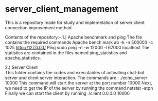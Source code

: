 # server_client_management
This is a repository made for study and implemetation of server client connection improvement method.

Contents of the repository:-
1.) Apache benchmark and ping
    The file contains the required commands 
    Apache bench mark
	    ab -k -n 500000 -c 1025 http://127.0.0.1/
    Ping
	    sudo ping -n -w 12000 -l 67000 localhost
    The statistics are contained in the files named ping_statistics and apache_statistics.
    
2.) Server Client  
    This folder contains the codes and executables of activating chat-bot server and client server interaction.
    The commands are :
          ./echo_server 10000
    This command will start the server at the port number 10000
    Next, we need to get the IP of the server by running the command 
         netstat -atpn
    Finally we can start the client by running 
        ./client 0.0.0.0 10000
